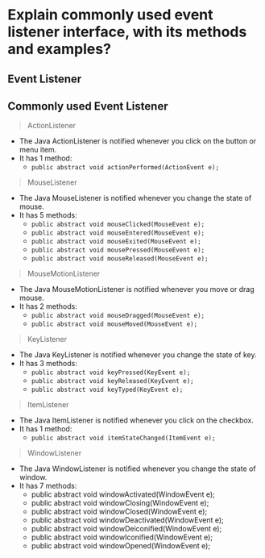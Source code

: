 # Explain commonly used event listener interface, with its methods and examples?

## Event Listener
	

## Commonly used Event Listener

>ActionListener

- The Java ActionListener is notified whenever you click on the button or menu item.
- It has 1 method:
	- `public abstract void actionPerformed(ActionEvent e);`

>MouseListener

- The Java MouseListener is notified whenever you change the state of mouse.
- It has 5 methods:
	- `public abstract void mouseClicked(MouseEvent e);`  
	- `public abstract void mouseEntered(MouseEvent e);`  
	- `public abstract void mouseExited(MouseEvent e);`  
	- `public abstract void mousePressed(MouseEvent e);`  
	- `public abstract void mouseReleased(MouseEvent e);`   

>MouseMotionListener

- The Java MouseMotionListener is notified whenever you move or drag mouse.
- It has 2 methods:
	- `public abstract void mouseDragged(MouseEvent e);`
	- `public abstract void mouseMoved(MouseEvent e);`

>KeyListener

- The Java KeyListener is notified whenever you change the state of key.
- It has 3 methods:
	- `public abstract void keyPressed(KeyEvent e);`  
	- `public abstract void keyReleased(KeyEvent e);`  
	- `public abstract void keyTyped(KeyEvent e);`  

>ItemListener

- The Java ItemListener is notified whenever you click on the checkbox.
- It has 1 method:
	- `public abstract void itemStateChanged(ItemEvent e);`

>WindowListener

- The Java WindowListener is notified whenever you change the state of window.
- It has 7 methods:
	- public abstract void windowActivated(WindowEvent e);  
	- public abstract void windowClosing(WindowEvent e);  
	- public abstract void windowClosed(WindowEvent e); 
	- public abstract void windowDeactivated(WindowEvent e);  
	- public abstract void windowDeiconified(WindowEvent e);  
	- public abstract void windowIconified(WindowEvent e);  
	- public abstract void windowOpened(WindowEvent e);